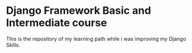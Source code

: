 # Django Framework Basic and Intermediate course

This is the repository of my learning path while i was improving my Django Skills.